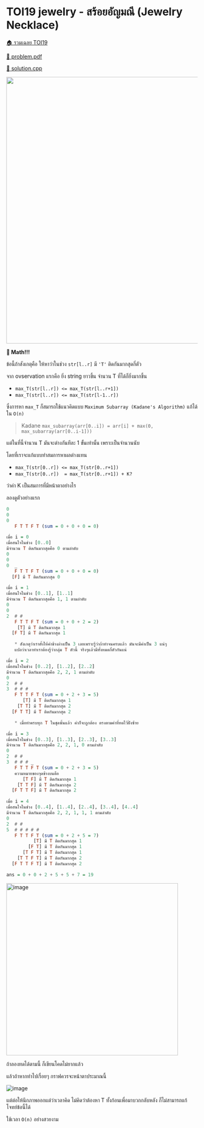 <!-- @codegen_problem begin -->
# TOI19 jewelry - สร้อยอัญมณี (Jewelry Necklace)

[🏠 รวมเฉลย TOI19](../)

[💎 problem.pdf](./toi19_jewelry.pdf)

[🎉 solution.cpp](./toi19_jewelry.cpp)

<img width="700" src="https://github.com/krist7599555/toi/assets/19445033/95ccb6f3-3f7f-47d0-b003-390ce1b5a8d0" />
<!-- @codegen_problem end -->

**🤢 Math!!!**

ข้อนี้ถ้าสังเกตุคือ ให้หาว่าในช่วง `str[l..r]` มี `'T'` ติดกันมากสุดกี่ตัว

จาก ovservation แรกคือ ยิ่ง string ยาวขึ้น จำนวน T ที่ได้ก็ยิ่งมากขึ้น

- `max_T(str[l..r]) <= max_T(str[l..r+1])`
- `max_T(str[l..r]) <= max_T(str[l-1..r])`

ซึ่งการหา `max_T` ก็สมารถใช้แนวคิดแบบ `Maximum Subarray (Kadane's Algorithm)` แก้ได้ใน `O(n)`

> Kadane `max_subarray(arr[0..i]) = arr[i] + max(0, max_subarray(arr[0..i-1]))`

แต่ในที่นี้จำนวน T มันจะต่างกันทีละ 1 ขั้นเท่านั้น เพราะเป็นจำนวนนับ

โดยที่เราจะแก้แบบทำสมการหาผลต่างแทน

- `max_T(str[0..r]) <= max_T(str[0..r+1])`
- `max_T(str[0..r])  = max_T(str[0..r+1]) + K?`

ว่าค่า K เป็นสมการที่มีหน้าตาอย่างไร

ลองดูตัวอย่างแรก

```haskell
0
0
0
   F T T F T (sum = 0 + 0 + 0 = 0)

เมื่อ i = 0
เมื่อสนใจในช่วง [0..0]
มีจำนวน T ติดกันมากสุดคือ 0 ตามลำดับ
0
0
0  _
   F T T F T (sum = 0 + 0 + 0 = 0)
  [F] มี T ติดกันมากสุด 0

เมื่อ i = 1
เมื่อสนใจในช่วง [0..1], [1..1]
มีจำนวน T ติดกันมากสุดคือ 1, 1 ตามลำดับ
0
0
2  # #
   F T T F T (sum = 0 + 0 + 2 = 2)
    [T] มี T ติดกันมากสุด 1
  [F T] มี T ติดกันมากสุด 1

   * สังเกตุว่าเราตั้งให้ค่าข้างล่างเป็น 3 เลยเพราะรู้ว่าถ้าทำจนครบแล้ว มันจะมีค่าเป็น 3 แน่ๆ
   แปลว่าเวลาทำเราต้องรู้ว่ากลุ่ม T ตัวนี้ จริงๆแล้วมีทั้งหมดกี่ตัวกันแน่

เมื่อ i = 2
เมื่อสนใจในช่วง [0..2], [1..2], [2..2]
มีจำนวน T ติดกันมากสุดคือ 2, 2, 1 ตามลำดับ
0
2  # #
3  # # #
   F T T F T (sum = 0 + 2 + 3 = 5)
      [T] มี T ติดกันมากสุด 1
    [T T] มี T ติดกันมากสุด 2
  [F T T] มี T ติดกันมากสุด 2

   * เมื่อทำครบทุก T ในชุดนั้นแล้ว ค่าก็จะถูกต้อง ตรงตามค่าที่ทดไว้ฝั่งซ้าย

เมื่อ i = 3
เมื่อสนใจในช่วง [0..3], [1..3], [2..3], [3..3]
มีจำนวน T ติดกันมากสุดคือ 2, 2, 1, 0 ตามลำดับ
0
2  # #
3  # # # _
   F T T F T (sum = 0 + 2 + 3 = 5)
   ความหมายของจุดข้างบนคือ
      [T F] มี T ติดกันมากสุด 1
    [T T F] มี T ติดกันมากสุด 2
  [F T T F] มี T ติดกันมากสุด 2

เมื่อ i = 4
เมื่อสนใจในช่วง [0..4], [1..4], [2..4], [3..4], [4..4]
มีจำนวน T ติดกันมากสุดคือ 2, 2, 1, 1, 1 ตามลำดับ
0
2  # #
5  # # # # #
   F T T F T (sum = 0 + 2 + 5 = 7)
          [T] มี T ติดกันมากสุด 1
        [F T] มี T ติดกันมากสุด 1
      [T F T] มี T ติดกันมากสุด 1
    [T T F T] มี T ติดกันมากสุด 2
  [F T T F T] มี T ติดกันมากสุด 2

ans = 0 + 0 + 2 + 5 + 5 + 7 = 19
```

<img width="452" alt="image" src="https://github.com/krist7599555/toi/assets/19445033/a75acfaa-2532-4050-8997-64df2f215db1">


ถ้าลองทดได้ตามนี้ ก็เขียนโคดไม่ยากแล้ว

แล้วถ้าหากทำไปเรื่อยๆ กราฟควรจะหน้าตาประมาณนี้

![image](https://github.com/krist7599555/toi/assets/19445033/fc962591-e26c-49c8-94c0-c87416ed6db7)

แต่ต่อให้นึกภาพออกแต่ว่าเวลาคิด ไม่คิดว่าต้องหา T ทั้งก้อนเพื่อมาบวกกลับหลัง ก็ไม่สามารถแก้โจทย์ข้อนี้ได้

ใช้เวลา `O(n)` อย่างสวยงาม
